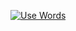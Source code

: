 [![Use Words](https://raw.githubusercontent.com/ava/words/main/public/useWords.jpg)](https://alexcory.notion.site/words)